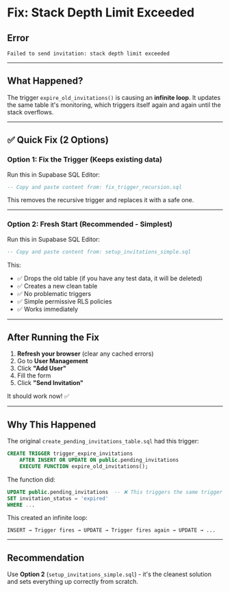 # Fix: Stack Depth Limit Exceeded

## Error
```
Failed to send invitation: stack depth limit exceeded
```

---

## What Happened?

The trigger `expire_old_invitations()` is causing an **infinite loop**. It updates the same table it's monitoring, which triggers itself again and again until the stack overflows.

---

## ✅ Quick Fix (2 Options)

### **Option 1: Fix the Trigger** (Keeps existing data)

Run this in Supabase SQL Editor:

```sql
-- Copy and paste content from: fix_trigger_recursion.sql
```

This removes the recursive trigger and replaces it with a safe one.

---

### **Option 2: Fresh Start** (Recommended - Simplest)

Run this in Supabase SQL Editor:

```sql
-- Copy and paste content from: setup_invitations_simple.sql
```

This:
- ✅ Drops the old table (if you have any test data, it will be deleted)
- ✅ Creates a new clean table
- ✅ No problematic triggers
- ✅ Simple permissive RLS policies
- ✅ Works immediately

---

## After Running the Fix

1. **Refresh your browser** (clear any cached errors)
2. Go to **User Management**
3. Click **"Add User"**
4. Fill the form
5. Click **"Send Invitation"**

It should work now! ✅

---

## Why This Happened

The original `create_pending_invitations_table.sql` had this trigger:

```sql
CREATE TRIGGER trigger_expire_invitations
    AFTER INSERT OR UPDATE ON public.pending_invitations
    EXECUTE FUNCTION expire_old_invitations();
```

The function did:
```sql
UPDATE public.pending_invitations  -- ❌ This triggers the same trigger!
SET invitation_status = 'expired'
WHERE ...
```

This created an infinite loop:
```
INSERT → Trigger fires → UPDATE → Trigger fires again → UPDATE → ...
```

---

## Recommendation

Use **Option 2** (`setup_invitations_simple.sql`) - it's the cleanest solution and sets everything up correctly from scratch.
